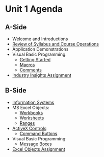 # Unit 1 Agenda

## A-Side

  + Welcome and Introductions
  + [Review of Syllabus and Course Operations](/syllabus-20180318.pdf)
  + Application Demonstrations
  + Visual Basic Programming:
    + [Getting Started](/notes/visual-basic/getting-started/notes.md)
    + [Macros](/notes/visual-basic/macros/notes.md)
    + [Comments](/notes/visual-basic/comments/notes.md)
  + [Industry Insights Assignment](/assignments/industry-insights/assignment.md)
    
## B-Side

  + [Information Systems](/notes/information-systems/notes.md)
  + MS Excel Objects:
    + [Workbooks](/notes/excel-objects/workbooks/notes.md)
    + [Worksheets](/notes/excel-objects/worksheets/notes.md)
    + [Ranges](/notes/excel-objects/ranges/notes.md)
  + [ActiveX Controls](/notes/active-x-controls/notes.md):
    + [Command Buttons](/notes/active-x-controls/command-buttons/notes.md)
  + Visual Basic Programming:
    + [Message Boxes](/notes/visual-basic/message-boxes/notes.md)
  + [Excel Objects Assignment](/assignments/excel-objects/assignment.md)
